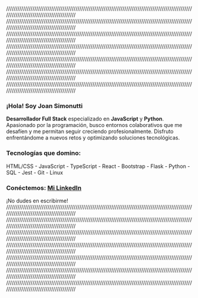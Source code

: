 ////////////////////////////////////////////////////////////////////////////////////////////////////////////////////////////////////////
////////////////////////////////////////////////////////////////////////////////////////////////////////////////////////////////////////
////////////////////////////////////////////////////////////////////////////////////////////////////////////////////////////////////////
////////////////////////////////////////////////////////////////////////////////////////////////////////////////////////////////////////
////////////////////////////////////////////////////////////////////////////////////////////////////////////////////////////////////////
////////////////////////////////////////////////////////////////////////////////////////////////////////////////////////////////////////
////////////////////////////////////////////////////////////////////////////////////////////////////////////////////////////////////////
### ¡Hola! Soy **Joan Simonutti**
**Desarrollador Full Stack** especializado en **JavaScript** y **Python**.
Apasionado por la programación, busco entornos colaborativos que me desafíen y me permitan seguir creciendo profesionalmente. Disfruto enfrentándome a nuevos retos y optimizando soluciones tecnológicas.

### **Tecnologías que domino:**
HTML/CSS - JavaScript - TypeScript - React - Bootstrap - Flask - Python - SQL - Jest - Git - Linux

### **Conéctemos:** [Mi LinkedIn](https://www.linkedin.com/in/joansimonutti/)
¡No dudes en escribirme!
////////////////////////////////////////////////////////////////////////////////////////////////////////////////////////////////////////
////////////////////////////////////////////////////////////////////////////////////////////////////////////////////////////////////////
////////////////////////////////////////////////////////////////////////////////////////////////////////////////////////////////////////
////////////////////////////////////////////////////////////////////////////////////////////////////////////////////////////////////////
////////////////////////////////////////////////////////////////////////////////////////////////////////////////////////////////////////
////////////////////////////////////////////////////////////////////////////////////////////////////////////////////////////////////////
////////////////////////////////////////////////////////////////////////////////////////////////////////////////////////////////////////
